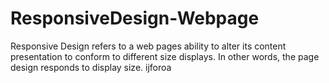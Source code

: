 # ResponsiveDesign-Webpage
Responsive Design refers to a web pages ability to alter its content presentation to conform to different size displays. In other words, the page design responds to display size.
ijforoa

